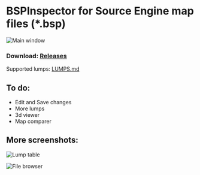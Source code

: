 # BSPInspector for Source Engine map files (*.bsp)

![Main window](https://raw.githubusercontent.com/antimYT/BSPInspector/master/_screenshots/0.png "Main window")

### Download: [Releases](https://github.com/antimYT/BSPInspector/releases "Releases")

Supported lumps: [LUMPS.md](https://github.com/antimYT/BSPInspector/blob/master/LUMPS.md "LUMPS.md")

## To do:
- Edit and Save changes
- More lumps
- 3d viewer
- Map comparer

## More screenshots:
![Lump table](https://raw.githubusercontent.com/antimYT/BSPInspector/master/_screenshots/1.png "Lump table")

![File browser](https://raw.githubusercontent.com/antimYT/BSPInspector/master/_screenshots/2.png "File browser")
